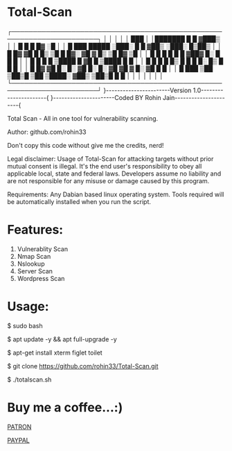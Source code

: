# Total-Scan
┌──────────────────────────────────────────────────────────────────────┐
│                                                                      │
│                                                                      │
│                             ███                                      │
│███████          █             █            ▓███▒                     │
│   █             █             █           █▓  ░█                     │
│   █     ███   █████  ░███░    █           █       ▓██▒  ░███░  █▒██▒ │
│   █    █▓ ▓█    █    █▒ ▒█    █           █▓░    ▓█  ▓  █▒ ▒█  █▓ ▒█ │
│   █    █   █    █        █    █            ▓██▓  █░         █  █   █ │
│   █    █   █    █    ▒████    █               ▓█ █      ▒████  █   █ │
│   █    █   █    █    █▒  █    █                █ █░     █▒  █  █   █ │
│   █    █▓ ▓█    █░   █░ ▓█    █░          █░  ▓█ ▓█  ▓  █░ ▓█  █   █ │
│   █     ███     ▒██  ▒██▒█    ▒██         ▒████░  ▓██▒  ▒██▒█  █   █ │
│                                                                      │
│                                                                      │
│                                                                      │
└──────────────────────────────────────────────────────────────────────┘
      }-----------------------Version 1.0----------------------{
   }----------------------Coded BY Rohin Jain----------------------{


Total Scan - All in one tool for vulnerability scanning.


Author: github.com/rohin33


Don't copy this code without give me the credits, nerd!


Legal disclaimer:
Usage of Total-Scan for attacking targets without prior mutual consent is illegal. It's the end user's responsibility to obey all applicable local, state and federal laws. Developers assume no liability and are not responsible for any misuse or damage caused by this program.

Requirements:
Any Dabian based linux operating system.
Tools required will be automatically installed when you run the script.

# Features:
1. Vulnerablity Scan
2. Nmap Scan
3. Nslookup
4. Server Scan
5. Wordpress Scan

# Usage: 
$ sudo bash

$ apt update -y && apt full-upgrade -y

$ apt-get install xterm figlet toilet

$ git clone https://github.com/rohin33/Total-Scan.git

$ ./totalscan.sh

# Buy me a coffee...:)

[PATRON](https://www.patreon.com/rohin)

[PAYPAL](https://www.paypal.me/rohin33)
